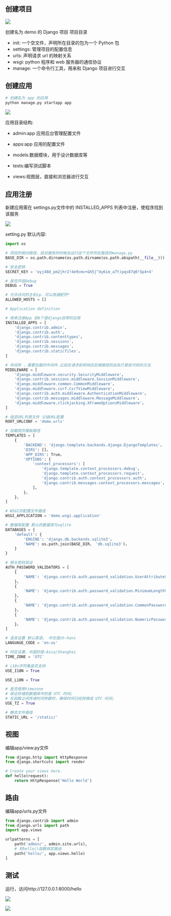 ## 创建项目

![](https://cdn.hurra.ltd/img/20200801113226.png)

创建名为 demo 的 Django 项目
项目目录

- init: 一个空文件，声明所在目录的包为一个 Python 包
- settings: 管理项目的配置信息
- urls: 声明请求 url 的映射关系
- wsgi: python 程序和 web 服务器的通信协议
- manage: 一个命令行工具，用来和 Django 项目进行交互

## 创建应用

```py
# 创建名为 app 的应用
python manage.py startapp app
```

![](https://cdn.hurra.ltd/img/20200801112336.png)

应用目录结构:

- admin:app 应用后台管理配置文件
  
- apps:app 应用的配置文件
  
- models:数据模块，用于设计数据库等
  
- tests:编写测试脚本
  
- views:视图层，直接和浏览器进行交互

## 应用注册

新建应用需在 settings.py文件中的 INSTALLED_APPS 列表中注册，使程序找到该服务

![](https://cdn.hurra.ltd/img/20200801112631.png)

setting.py 默认内容:

```py
import os

# 项目的相对路径，启动服务的时候会运行这个文件所在路径的manage.py
BASE_DIR = os.path.dirname(os.path.dirname(os.path.abspath(__file__)))

# 安全密钥
SECRET_KEY = 'oyj48d_pm2jhr2!4e9cmv+&h5j^4y6im_a7t)pqs87q0!5p4+4'

# 是否开启Debug
DEBUG = True

# 允许访问的主机ip，可以用通配符*
ALLOWED_HOSTS = []

# Application definition

# 用来注册App 前6个是django自带的应用
INSTALLED_APPS = [
    'django.contrib.admin'，
    'django.contrib.auth'，
    'django.contrib.contenttypes'，
    'django.contrib.sessions'，
    'django.contrib.messages'，
    'django.contrib.staticfiles'，
]

# 中间件 ，需要加载的中间件.比如在请求前和响应后根据规则去执行某些代码的方法
MIDDLEWARE = [
    'django.middleware.security.SecurityMiddleware'，
    'django.contrib.sessions.middleware.SessionMiddleware'，
    'django.middleware.common.CommonMiddleware'，
    'django.middleware.csrf.CsrfViewMiddleware'，
    'django.contrib.auth.middleware.AuthenticationMiddleware'，
    'django.contrib.messages.middleware.MessageMiddleware'，
    'django.middleware.clickjacking.XFrameOptionsMiddleware'，
]

# 指定URL列表文件 父级URL配置
ROOT_URLCONF = 'demo.urls'

# 加载网页模板路径
TEMPLATES = [
    {
        'BACKEND': 'django.template.backends.django.DjangoTemplates'，
        'DIRS': []，
        'APP_DIRS': True，
        'OPTIONS': {
            'context_processors': [
                'django.template.context_processors.debug'，
                'django.template.context_processors.request'，
                'django.contrib.auth.context_processors.auth'，
                'django.contrib.messages.context_processors.messages'，
            ]，
        }，
    }，
]

# WSGI的配置文件路径
WSGI_APPLICATION = 'demo.wsgi.application'

# 数据库配置 默认的数据库为sqlite
DATABASES = {
    'default': {
        'ENGINE': 'django.db.backends.sqlite3'，
        'NAME': os.path.join(BASE_DIR， 'db.sqlite3')，
    }
}

# 相关密码验证
AUTH_PASSWORD_VALIDATORS = [
    {
        'NAME': 'django.contrib.auth.password_validation.UserAttributeSimilarityValidator'，
    }，
    {
        'NAME': 'django.contrib.auth.password_validation.MinimumLengthValidator'，
    }，
    {
        'NAME': 'django.contrib.auth.password_validation.CommonPasswordValidator'，
    }，
    {
        'NAME': 'django.contrib.auth.password_validation.NumericPasswordValidator'，
    }，
]

# 语言设置 默认英语， 中文是zh-hans
LANGUAGE_CODE = 'en-us'

# 时区设置，中国的是:Asia/Shanghai
TIME_ZONE = 'UTC'

# i18n字符集是否支持
USE_I18N = True

USE_L10N = True

# 是否使用timezone
# 保证存储到数据库中的是 UTC 时间;
# 在函数之间传递时间参数时，确保时间已经转换成 UTC 时间;
USE_TZ = True

# 静态文件路径
STATIC_URL = '/static/'
```

## 视图

编辑app/view.py文件

```py
from django.http import HttpResponse
from django.shortcuts import render

# Create your views here.
def hello(request):
    return HttpResponse('Hello World')
```

## 路由

编辑app/urls.py文件

```py
from django.contrib import admin
from django.urls import path
import app.views

urlpatterns = [
    path('admin/', admin.site.urls),
    # 将hello()函数绑定路由
    path('hello/', app.views.hello)
]
```

## 测试

运行，访问http://127.0.0.1:8000/hello

![](https://cdn.hurra.ltd/img/20200801113106.png)

![](https://cdn.hurra.ltd/img/20200801113140.png)



